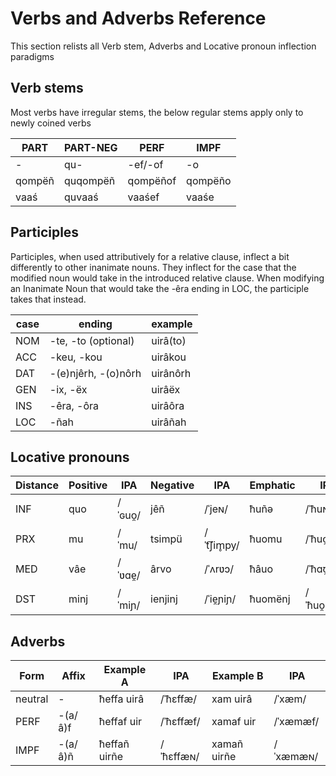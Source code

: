 # Verbs and Adverbs Reference

This section relists all Verb stem, Adverbs and Locative pronoun inflection paradigms

## Verb stems

Most verbs have irregular stems, the below regular stems apply only to newly coined verbs

|PART       |PART-NEG   |PERF       |IMPF|
|-----------|-----------|-----------|------------|
| -         |qu-        |-ef/-of    |-o     |
|qompëñ     |quqompëñ     |qompëñof   |qompëño     |
|vaaś       |quvaaś       |vaaśef     |vaaśe       |

## Participles

Participles, when used attributively for a relative clause, inflect a bit differently to other inanimate nouns.  They inflect for the case that the modified noun would take in the introduced relative clause.  When modifying an Inanimate Noun that would take the -êra ending in LOC, the participle takes that instead.

|case|ending              | example   |
|----|------------        |-----------|
|NOM |-te, -to (optional) | uirâ(to)  |
|ACC |-keu, -kou          | uirâkou   |
|DAT |-(e)njêrh, -(o)nôrh | uirânôrh  |
|GEN | -ix, -ëx           | uirâëx    |
|INS | -êra, -ôra         | uirâôra   |
|LOC | -ñah               | uirâñah   |

## Locative pronouns

|Distance|Positive|IPA        |Negative|IPA        |Emphatic|IPA           |
|--------|--------|-----------|--------|-----------|--------|--------------|
| INF    |quo     |/ˈɢuo̯/     |jêñ     |/ˈjeɴ/     |ħuñə    |/ˈħuɴɤ/       |
| PRX    |mu      |/ˈmu/      |tsimpü  |/ˈt͡ʃim̥py/  |ħuomu   |/ˈħuo̯mu/      |
| MED    |vâe     |/ˈʋɑe̯/     |ârvo    |/ˈʌrʋɔ/    |ħâuo    |/ˈħɑʊ̯ɔ/       |
| DST    |minj    |/ˈmiɲ/     |ienjinj |/ˈie̯ɲiɲ/   |ħuomënj |/ˈħuo̯mɤɲ/     |

## Adverbs

|Form   |Affix   |Example A     |IPA         |Example B    |IPA          |
|----   |--------|--------------|------------|-------------|-------------|
|neutral| -      | ħeffa uirâ   |/ˈħɛffæ/    | xam uirâ    |/ˈxæm/       |
|PERF   | -(a/â)f| ħeffaf uir   |/ˈħɛffæf/   | xamaf uir   |/ˈxæmæf/     |
|IMPF   | -(a/â)ñ| ħeffañ uirñe |/ˈħɛffæɴ/   | xamañ uirñe |/ˈxæmæɴ/     |
